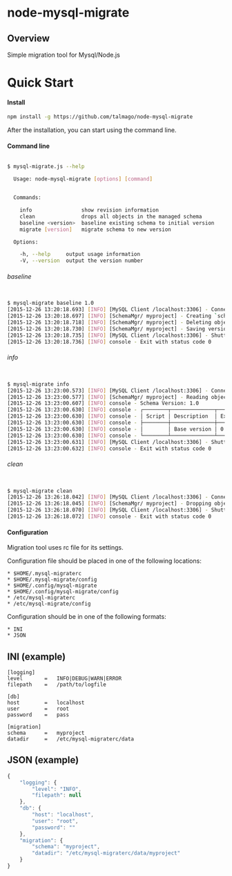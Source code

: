 # node-mysql-migrate

## Overview
Simple migration tool for Mysql/Node.js

# Quick Start

#### Install

```sh
npm install -g https://github.com/talmago/node-mysql-migrate
```

After the installation, you can start using the command line.


#### Command line

```sh

$ mysql-migrate.js --help

  Usage: node-mysql-migrate [options] [command]


  Commands:

    info                show revision information
    clean               drops all objects in the managed schema
    baseline <version>  baseline existing schema to initial version
    migrate [version]   migrate schema to new version

  Options:

    -h, --help     output usage information
    -V, --version  output the version number
```

###### baseline

```sh

$ mysql-migrate baseline 1.0
[2015-12-26 13:20:18.693] [INFO] [MySQL Client /localhost:3306] - Connection pool of 10 connections was established
[2015-12-26 13:20:18.697] [INFO] [SchemaMgr/ myproject] - Creating `schema_version` object in `myproject` schema.
[2015-12-26 13:20:18.718] [INFO] [SchemaMgr/ myproject] - Deleting objects in `myproject`.`schema_version`
[2015-12-26 13:20:18.730] [INFO] [SchemaMgr/ myproject] - Saving version `1.0` to `myproject`.`schema_version`
[2015-12-26 13:20:18.735] [INFO] [MySQL Client /localhost:3306] - Shutting down connection pool
[2015-12-26 13:20:18.736] [INFO] console - Exit with status code 0

```


###### info

```sh

$ mysql-migrate info
[2015-12-26 13:23:00.573] [INFO] [MySQL Client /localhost:3306] - Connection pool of 10 connections was established
[2015-12-26 13:23:00.577] [INFO] [SchemaMgr/ myproject] - Reading objects from `myproject`.`schema_version`
[2015-12-26 13:23:00.607] [INFO] console - Schema Version: 1.0
[2015-12-26 13:23:00.630] [INFO] console - ┌────────┬──────────────┬────────────────┬────────┐
[2015-12-26 13:23:00.630] [INFO] console - │ Script │ Description  │ Execution Time │ Status │
[2015-12-26 13:23:00.630] [INFO] console - ├────────┼──────────────┼────────────────┼────────┤
[2015-12-26 13:23:00.630] [INFO] console - │        │ Base version │ 0 ms           │ 0      │
[2015-12-26 13:23:00.630] [INFO] console - └────────┴──────────────┴────────────────┴────────┘
[2015-12-26 13:23:00.631] [INFO] [MySQL Client /localhost:3306] - Shutting down connection pool
[2015-12-26 13:23:00.632] [INFO] console - Exit with status code 0

```

###### clean

```sh

$ mysql-migrate clean
[2015-12-26 13:26:18.042] [INFO] [MySQL Client /localhost:3306] - Connection pool of 10 connections was established
[2015-12-26 13:26:18.045] [INFO] [SchemaMgr/ myproject] - Dropping objects in `myproject`
[2015-12-26 13:26:18.070] [INFO] [MySQL Client /localhost:3306] - Shutting down connection pool
[2015-12-26 13:26:18.072] [INFO] console - Exit with status code 0

```


#### Configuration
 
Migration tool uses rc file for its settings.

Configuration file should be placed in one of the following locations:

    * $HOME/.mysql-migraterc
    * $HOME/.mysql-migrate/config
    * $HOME/.config/mysql-migrate
    * $HOME/.config/mysql-migrate/config
    * /etc/mysql-migraterc
    * /etc/mysql-migrate/config

Configuration should be in one of the following formats:

    * INI
    * JSON

## INI (example)

```
[logging]
level       =   INFO|DEBUG|WARN|ERROR
filepath    =   /path/to/logfile

[db]
host        =   localhost
user        =   root
password    =   pass

[migration]
schema      =   myproject
datadir     =   /etc/mysql-migraterc/data
```


## JSON (example)

```javascript
{
    "logging": {
        "level": "INFO",
        "filepath": null
    },
    "db": {
        "host": "localhost",
        "user": "root",
        "password": ""
    },
    "migration": {
        "schema": "myproject",
        "datadir": "/etc/mysql-migraterc/data/myproject"
    }
}
```